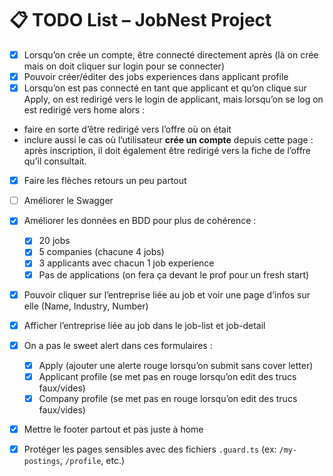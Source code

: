# 📋 TODO List – JobNest Project

- [X] Lorsqu’on crée un compte, être connecté directement après (là on crée mais on doit cliquer sur login pour se connecter)
- [X] Pouvoir créer/éditer des jobs experiences dans applicant profile
- [x] Lorsqu’on est pas connecté en tant que applicant et qu’on clique sur Apply, on est redirigé vers le login de applicant, mais lorsqu’on se log on est redirigé vers home alors : 
- faire en sorte d’être redirigé vers l’offre où on était
- inclure aussi le cas où l’utilisateur **crée un compte** depuis cette page : après inscription, il doit également être redirigé vers la fiche de l’offre qu’il consultait.

- [x] Faire les flèches retours un peu partout
- [ ] Améliorer le Swagger
- [x] Améliorer les données en BDD pour plus de cohérence :
  - [x] 20 jobs
  - [x] 5 companies (chacune 4 jobs)
  - [x] 3 applicants avec chacun 1 job experience
  - [x] Pas de applications (on fera ça devant le prof pour un fresh start)

- [x] Pouvoir cliquer sur l’entreprise liée au job et voir une page d’infos sur elle (Name, Industry, Number)
- [x] Afficher l’entreprise liée au job dans le job-list et job-detail

- [x] On a pas le sweet alert dans ces formulaires :
  - [x] Apply (ajouter une alerte rouge lorsqu’on submit sans cover letter)
  - [x] Applicant profile (se met pas en rouge lorsqu’on edit des trucs faux/vides)
  - [x] Company profile (se met pas en rouge lorsqu’on edit des trucs faux/vides)

- [X] Mettre le footer partout et pas juste à home
- [x] Protéger les pages sensibles avec des fichiers `.guard.ts` (ex: `/my-postings`, `/profile`, etc.)

